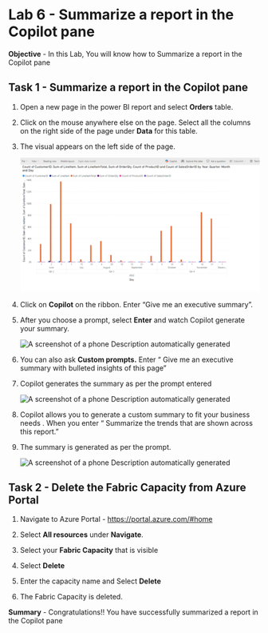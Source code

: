 # Lab 6 - Summarize a report in the Copilot pane

**Objective** - In this Lab, You will know how to Summarize a report in the Copilot pane

## Task 1 - Summarize a report in the Copilot pane

1. Open a new page in the power BI report and select **Orders** table.

11. Click on the mouse anywhere else on the page. Select all the columns
    on the right side of the page under **Data** for this table.

12. The visual appears on the left side of the page.

    ![](./media/media6/image7.png)

13. Click on **Copilot** on the ribbon. Enter “Give me an executive
    summary”.

14. After you choose a prompt, select **Enter** and watch Copilot
    generate your summary.

    ![A screenshot of a phone Description automatically
generated](./media/media6/image8.png)

15. You can also ask **Custom prompts.** Enter “ Give me an executive
    summary with bulleted insights of this page”

16. Copilot generates the summary as per the prompt entered

    ![A screenshot of a phone Description automatically
generated](./media/media6/image9.png)

17. Copilot allows you to generate a custom summary to fit your business
    needs . When you enter “ Summarize the trends that are shown across
    this report.”

18. The summary is generated as per the prompt.

    ![A screenshot of a phone Description automatically
generated](./media/media6/image10.png)

## Task 2 - Delete the Fabric Capacity from Azure Portal

1. Navigate to Azure Portal - <https://portal.azure.com/#home>

2. Select **All resources** under **Navigate**. 

3. Select your **Fabric Capacity** that is visible

4. Select **Delete**

5. Enter the capacity name and Select **Delete** 

6. The Fabric Capacity is deleted.


**Summary** - Congratulations!! You have successfully summarized a report in the Copilot pane

